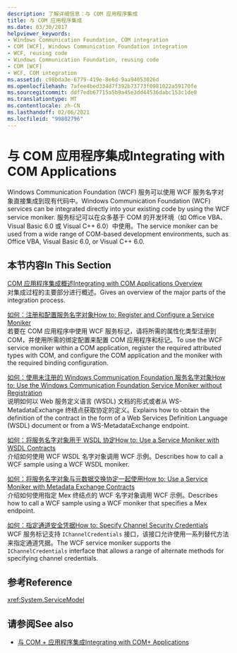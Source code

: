 ```yaml
---
description: 了解详细信息：与 COM 应用程序集成
title: 与 COM 应用程序集成
ms.date: 03/30/2017
helpviewer_keywords:
- Windows Communication Foundation, COM integration
- COM [WCF], Windows Communication Foundation integration
- WCF, reusing code
- Windows Communication Foundation, reusing code
- COM [WCF]
- WCF, COM integration
ms.assetid: c98bda3e-6779-419e-8e6d-9aa94053026d
ms.openlocfilehash: 7afee4bed334d7f392b73773f0981022a59170fe
ms.sourcegitcommit: ddf7edb67715a5b9a45e3dd44536dabc153c1de0
ms.translationtype: MT
ms.contentlocale: zh-CN
ms.lasthandoff: 02/06/2021
ms.locfileid: "99802796"
---
```

# <a name="integrating-with-com-applications"></a><span data-ttu-id="9df18-103">与 COM 应用程序集成</span><span class="sxs-lookup"><span data-stu-id="9df18-103">Integrating with COM Applications</span></span>

<span data-ttu-id="9df18-104">Windows Communication Foundation (WCF) 服务可以使用 WCF 服务名字对象直接集成到现有代码中。</span><span class="sxs-lookup"><span data-stu-id="9df18-104">Windows Communication Foundation (WCF) services can be integrated directly into your existing code by using the WCF service moniker.</span></span> <span data-ttu-id="9df18-105">服务标记可以在众多基于 COM 的开发环境（如 Office VBA、Visual Basic 6.0 或 Visual C++ 6.0）中使用。</span><span class="sxs-lookup"><span data-stu-id="9df18-105">The service moniker can be used from a wide range of COM-based development environments, such as Office VBA, Visual Basic 6.0, or Visual C++ 6.0.</span></span>  
  
## <a name="in-this-section"></a><span data-ttu-id="9df18-106">本节内容</span><span class="sxs-lookup"><span data-stu-id="9df18-106">In This Section</span></span>  

 [<span data-ttu-id="9df18-107">COM 应用程序集成概述</span><span class="sxs-lookup"><span data-stu-id="9df18-107">Integrating with COM Applications Overview</span></span>](integrating-with-com-applications-overview.md)  
 <span data-ttu-id="9df18-108">对集成过程的主要部分进行概述。</span><span class="sxs-lookup"><span data-stu-id="9df18-108">Gives an overview of the major parts of the integration process.</span></span>  
  
 [<span data-ttu-id="9df18-109">如何：注册和配置服务名字对象</span><span class="sxs-lookup"><span data-stu-id="9df18-109">How to: Register and Configure a Service Moniker</span></span>](how-to-register-and-configure-a-service-moniker.md)  
 <span data-ttu-id="9df18-110">若要在 COM 应用程序中使用 WCF 服务标记，请将所需的属性化类型注册到 COM，并使用所需的绑定配置来配置 COM 应用程序和标记。</span><span class="sxs-lookup"><span data-stu-id="9df18-110">To use the WCF service moniker within a COM application, register the required attributed types with COM, and configure the COM application and the moniker with the required binding configuration.</span></span>  
  
 [<span data-ttu-id="9df18-111">如何：使用未注册的 Windows Communication Foundation 服务名字对象</span><span class="sxs-lookup"><span data-stu-id="9df18-111">How to: Use the Windows Communication Foundation Service Moniker without Registration</span></span>](use-the-wcf-service-moniker-without-registration.md)  
 <span data-ttu-id="9df18-112">说明如何以 Web 服务定义语言 (WSDL) 文档的形式或者从 WS-MetadataExchange 终结点获取协定的定义。</span><span class="sxs-lookup"><span data-stu-id="9df18-112">Explains how to obtain the definition of the contract in the form of a Web Services Definition Language (WSDL) document or from a WS-MetadataExchange endpoint.</span></span>  
  
 [<span data-ttu-id="9df18-113">如何：将服务名字对象用于 WSDL 协定</span><span class="sxs-lookup"><span data-stu-id="9df18-113">How to: Use a Service Moniker with WSDL Contracts</span></span>](how-to-use-a-service-moniker-with-wsdl-contracts.md)  
 <span data-ttu-id="9df18-114">介绍如何使用 WCF WSDL 名字对象调用 WCF 示例。</span><span class="sxs-lookup"><span data-stu-id="9df18-114">Describes how to call a WCF sample using a WCF WSDL moniker.</span></span>  
  
 [<span data-ttu-id="9df18-115">如何：将服务名字对象与元数据交换协定一起使用</span><span class="sxs-lookup"><span data-stu-id="9df18-115">How to: Use a Service Moniker with Metadata Exchange Contracts</span></span>](how-to-use-a-service-moniker-with-metadata-exchange-contracts.md)  
 <span data-ttu-id="9df18-116">介绍如何使用指定 Mex 终结点的 WCF 名字对象调用 WCF 示例。</span><span class="sxs-lookup"><span data-stu-id="9df18-116">Describes how to call a WCF sample using a WCF moniker that specifies a Mex endpoint.</span></span>  
  
 [<span data-ttu-id="9df18-117">如何：指定通道安全凭据</span><span class="sxs-lookup"><span data-stu-id="9df18-117">How to: Specify Channel Security Credentials</span></span>](how-to-specify-channel-security-credentials.md)  
 <span data-ttu-id="9df18-118">WCF 服务标记支持 `IChannelCredentials` 接口，该接口允许使用一系列替代方法来指定通道凭据。</span><span class="sxs-lookup"><span data-stu-id="9df18-118">The WCF service moniker supports the `IChannelCredentials` interface that allows a range of alternate methods for specifying channel credentials.</span></span>  
  
## <a name="reference"></a><span data-ttu-id="9df18-119">参考</span><span class="sxs-lookup"><span data-stu-id="9df18-119">Reference</span></span>  

 <xref:System.ServiceModel>  
  
## <a name="see-also"></a><span data-ttu-id="9df18-120">请参阅</span><span class="sxs-lookup"><span data-stu-id="9df18-120">See also</span></span>

- [<span data-ttu-id="9df18-121">与 COM + 应用程序集成</span><span class="sxs-lookup"><span data-stu-id="9df18-121">Integrating with COM+ Applications</span></span>](integrating-with-com-plus-applications.md)
